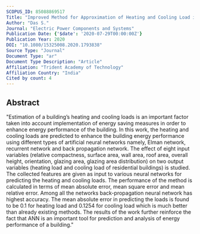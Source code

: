 ```yaml
---
SCOPUS_ID: 85088869517
Title: "Improved Method for Approximation of Heating and Cooling Load in Urban Buildings for Energy Performance Enhancement"
Author: "Das S."
Journal: "Electric Power Components and Systems"
Publication Date: {'$date': '2020-07-29T00:00:00Z'}
Publication Year: 2020
DOI: "10.1080/15325008.2020.1793838"
Source Type: "Journal"
Document Type: "ar"
Document Type Description: "Article"
Affiliation: "Trident Academy of Technology"
Affiliation Country: "India"
Cited by count: 4
---
```


## Abstract
"Estimation of a building’s heating and cooling loads is an important factor taken into account implementation of energy saving measures in order to enhance energy performance of the building. In this work, the heating and cooling loads are predicted to enhance the building energy performance using different types of artificial neural networks namely, Elman network, recurrent network and back propagation network. The effect of eight input variables (relative compactness, surface area, wall area, roof area, overall height, orientation, glazing area, glazing area distribution) on two output variables (heating load and cooling load of residential buildings) is studied. The collected features are given as input to various neural networks for predicting the heating and cooling loads. The performance of the method is calculated in terms of mean absolute error, mean square error and mean relative error. Among all the networks back-propagation neural network has highest accuracy. The mean absolute error in predicting the loads is found to be 0.1 for heating load and 0.1254 for cooling load which is much better than already existing methods. The results of the work further reinforce the fact that ANN is an important tool for prediction and analysis of energy performance of a building."
